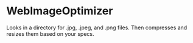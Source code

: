 # WebImageOptimizer
Looks in a directory for .jpg, .jpeg, and .png files.  Then compresses and resizes them based on your specs.
